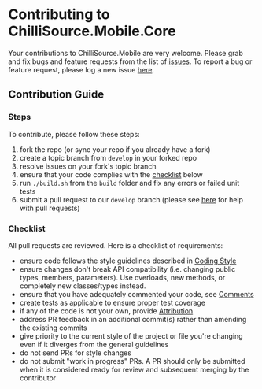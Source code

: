 # Contributing to ChilliSource.Mobile.Core #

Your contributions to ChilliSource.Mobile are very welcome. Please grab and fix bugs and feature requests from the list of [issues](https://github.com/BlueChilli/ChilliSource.Mobile.Core/issues).
To report a bug or feature request, please log a new issue [here](https://github.com/BlueChilli/ChilliSource.Mobile.Core/issues/new).

## Contribution Guide ##

### Steps ###

To contribute, please follow these steps:

1. fork the repo (or sync your repo if you already have a fork)
2. create a topic branch from `develop` in your forked repo
3. resolve issues on your fork's topic branch
4. ensure that your code complies with the [checklist](#checklist) below
5. run `./build.sh` from the `build` folder and fix any errors or failed unit tests
6. submit a pull request to our `develop` branch (please see [here](https://help.github.com/articles/about-pull-requests/) for help with pull requests)

### Checklist ###

All pull requests are reviewed. Here is a checklist of requirements:

* ensure code follows the style guidelines described in [Coding Style](https://github.com/BlueChilli/ChilliSource/blob/master/doc/coding-style-dotnet.md)
* ensure changes don't break API compatibility (i.e. changing public types, members, parameters). Use overloads, new methods, or completely new classes/types instead.
* ensure that you have adequately commented your code, see [Comments](https://github.com/BlueChilli/ChilliSource/blob/master/doc/comments-dotnet.md)
* create tests as applicable to ensure proper test coverage
* if any of the code is not your own, provide [Attribution](https://github.com/BlueChilli/ChilliSource/blob/master/doc/attribution-dotnet.md)
* address PR feedback in an additional commit(s) rather than amending the existing commits
* give priority to the current style of the project or file you're changing even if it diverges from the general guidelines 
* do not send PRs for style changes
* do not submit "work in progress" PRs. A PR should only be submitted when it is considered ready for review and subsequent merging by the contributor






